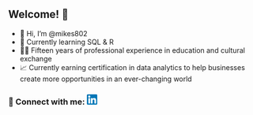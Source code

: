 ## Welcome! :tada:
- 👋 Hi, I’m @mikes802
- 🌱 Currently learning SQL & R
- 👨‍🏫 Fifteen years of professional experience in education and cultural exchange 
- 📈 Currently earning certification in data analytics to help businesses create more opportunities in an ever-changing world

### 🤝 Connect with me: <a href="https://www.linkedin.com/in/michael-sante/"><img src="https://raw.githubusercontent.com/mikes802/mikes802/main/images/linkedin.png" alt="Michael Sante | LinkedIn" width="21px"/></a>

<!---
mikes802/mikes802 is a ✨ special ✨ repository because its `README.md` (this file) appears on your GitHub profile.
You can click the Preview link to take a look at your changes.
--->
